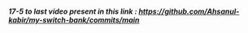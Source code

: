##### 17-5 to last video present in this link : https://github.com/Ahsanul-kabir/my-switch-bank/commits/main